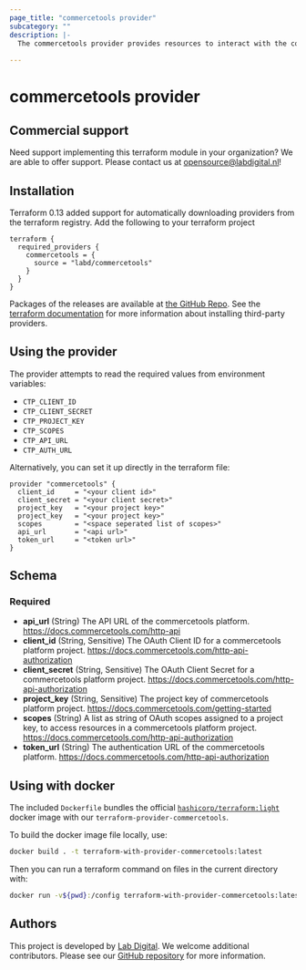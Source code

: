 ```yaml
---
page_title: "commercetools provider"
subcategory: ""
description: |-
  The commercetools provider provides resources to interact with the commercetools API
  
---
```


# commercetools provider

## Commercial support
Need support implementing this terraform module in your organization? We are
able to offer support. Please contact us at
[opensource@labdigital.nl](opensource@labdigital.nl)!

## Installation
Terraform 0.13 added support for automatically downloading providers from
the terraform registry. Add the following to your terraform project

```hcl
terraform {
  required_providers {
    commercetools = {
      source = "labd/commercetools"
    }
  }
}
```

Packages of the releases are available at [the GitHub Repo](https://github.com/labd/terraform-provider-commercetools/releases).
See the [terraform documentation](https://www.terraform.io/docs/configuration/providers.html#third-party-plugins)
for more information about installing third-party providers.


## Using the provider
The provider attempts to read the required values from environment variables:
- `CTP_CLIENT_ID`
- `CTP_CLIENT_SECRET`
- `CTP_PROJECT_KEY`
- `CTP_SCOPES`
- `CTP_API_URL`
- `CTP_AUTH_URL`

Alternatively, you can set it up directly in the terraform file:

```hcl
provider "commercetools" {
  client_id     = "<your client id>"
  client_secret = "<your client secret>"
  project_key   = "<your project key>"
  project_key   = "<your project key>"
  scopes        = "<space seperated list of scopes>"
  api_url       = "<api url>"
  token_url     = "<token url>"
}
```

<!-- schema generated by tfplugindocs -->
## Schema

### Required

- **api_url** (String) The API URL of the commercetools platform. https://docs.commercetools.com/http-api
- **client_id** (String, Sensitive) The OAuth Client ID for a commercetools platform project. https://docs.commercetools.com/http-api-authorization
- **client_secret** (String, Sensitive) The OAuth Client Secret for a commercetools platform project. https://docs.commercetools.com/http-api-authorization
- **project_key** (String, Sensitive) The project key of commercetools platform project. https://docs.commercetools.com/getting-started
- **scopes** (String) A list as string of OAuth scopes assigned to a project key, to access resources in a commercetools platform project. https://docs.commercetools.com/http-api-authorization
- **token_url** (String) The authentication URL of the commercetools platform. https://docs.commercetools.com/http-api-authorization

## Using with docker

The included `Dockerfile` bundles the official  [`hashicorp/terraform:light`](https://hub.docker.com/r/hashicorp/terraform/) docker image with
our `terraform-provider-commercetools`.

To build the docker image file locally, use:
```sh
docker build . -t terraform-with-provider-commercetools:latest
```
Then you can run a terraform command on files in the current directory with:
```sh
docker run -v${pwd}:/config terraform-with-provider-commercetools:latest <CMD>
```
## Authors
This project is developed by [Lab Digital](https://www.labdigital.nl). We
welcome additional contributors. Please see our
[GitHub repository](https://github.com/labd/terraform-provider-commercetools)
for more information.